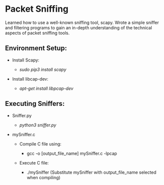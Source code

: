 # Packet Sniffing

Learned how to use a well-known sniffing tool, scapy. Wrote a simple sniffer and filtering programs to gain an in-depth understanding of the technical aspects of packet sniffing tools.

## Environment Setup:

* Install Scapy:
  * *sudo pip3 install scapy*

* Install libcap-dev:       
  * *apt-get install libpcap-dev*

## Executing Sniffers:

* Sniffer.py
  * *python3 sniffer.py*
  
* mySniffer.c 
  * Compile C file using:
    * gcc -o [output_file_name] mySniffer.c -lpcap
  
  * Execute C file:
    * ./mySniffer (Substitute mySniffer with output_file_name selected when compiling)
